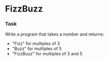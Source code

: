 # FizzBuzz

### Task ###
Write a program that takes a number and returns:
- "Fizz" for multiples of 3
- "Buzz" for multiples of 5
- "FizzBuzz" for multiples of 3 and 5
